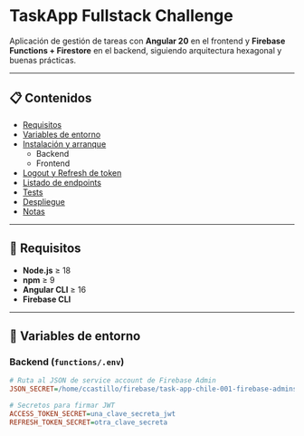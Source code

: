 # TaskApp Fullstack Challenge

Aplicación de gestión de tareas con **Angular 20** en el frontend y **Firebase Functions + Firestore** en el backend, siguiendo arquitectura hexagonal y buenas prácticas.

---

## 📋 Contenidos

- [Requisitos](#-requisitos)  
- [Variables de entorno](#-variables-de-entorno)  
- [Instalación y arranque](#-instalación-y-arranque)  
  - Backend  
  - Frontend  
- [Logout y Refresh de token](#-logout-y-refresh-de-token)  
- [Listado de endpoints](#-listado-de-endpoints)  
- [Tests](#-tests)  
- [Despliegue](#-despliegue)  
- [Notas](#-notas)  

---

## 🔧 Requisitos

- **Node.js** ≥ 18  
- **npm** ≥ 9  
- **Angular CLI** ≥ 16  
- **Firebase CLI**  

---

## 🔑 Variables de entorno

### Backend (`functions/.env`)

```ini
# Ruta al JSON de service account de Firebase Admin
JSON_SECRET=/home/ccastillo/firebase/task-app-chile-001-firebase-adminsdk-XXX.json

# Secretos para firmar JWT
ACCESS_TOKEN_SECRET=una_clave_secreta_jwt
REFRESH_TOKEN_SECRET=otra_clave_secreta
